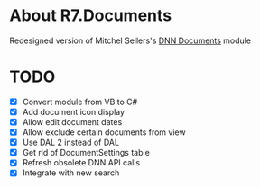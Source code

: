 # About R7.Documents

Redesigned version of Mitchel Sellers's [DNN Documents](dnndocuments.codeplex.com) module

# TODO

- [x] Convert module from VB to C#
- [x] Add document icon display
- [x] Allow edit document dates
- [x] Allow exclude certain documents from view
- [x] Use DAL 2 instead of DAL
- [x] Get rid of DocumentSettings table
- [x] Refresh obsolete DNN API calls
- [x] Integrate with new search

